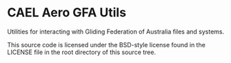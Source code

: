 # CAEL Aero GFA Utils

Utilities for interacting with Gliding Federation of Australia files and systems. 

This source code is licensed under the BSD-style license found in the
LICENSE file in the root directory of this source tree. 

